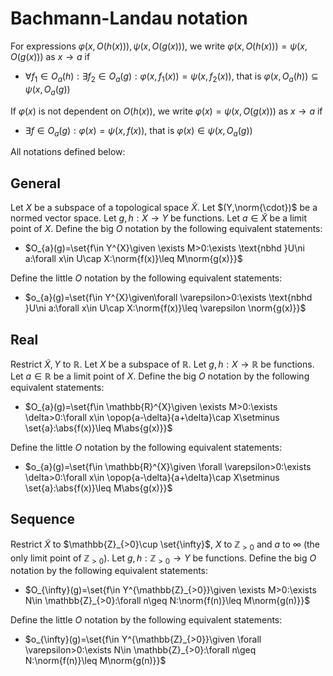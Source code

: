 # Bachmann-Landau notation
For expressions $\varphi(x,O(h(x))),\psi(x,O(g(x)))$, we write $\varphi(x,O(h(x)))=\psi(x,O(g(x)))$ as $x\to a$ if 
- $\forall f_{1}\in O_{a}(h):\exists f_{2}\in O_{a}(g):\varphi(x,f_{1}(x))=\psi(x,f_{2}(x))$, that is $\varphi(x,O_{a}(h))\subseteq\psi(x,O_{a}(g))$

If $\varphi(x)$ is not dependent on $O(h(x))$, we write $\varphi(x)=\psi(x,O(g(x)))$ as $x\to a$ if 
- $\exists f\in O_{a}(g):\varphi(x)=\psi(x,f(x))$, that is $\varphi(x)\in \psi(x,O_{a}(g))$

All notations defined below:
## General
Let $X$ be a subspace of a topological space $\tilde{X}$.
Let $(Y,\norm{\cdot})$ be a normed vector space.
Let $g,h:X\to Y$ be functions.
Let $a\in \tilde{X}$ be a limit point of $X$.
Define the big $O$ notation by the following equivalent statements:
- $O_{a}(g)=\set{f\in Y^{X}\given \exists M>0:\exists \text{nbhd }U\ni a:\forall x\in U\cap X:\norm{f(x)}\leq M\norm{g(x)}}$

Define the little $O$ notation by the following equivalent statements:
- $o_{a}(g)=\set{f\in Y^{X}\given\forall \varepsilon>0:\exists \text{nbhd }U\ni a:\forall x\in U\cap X:\norm{f(x)}\leq \varepsilon \norm{g(x)}}$

## Real
Restrict $\tilde{X},Y$ to $\mathbb{R}$.
Let $X$ be a subspace of $\mathbb{R}$.
Let $g,h:X\to \mathbb{R}$ be functions.
Let $a\in \mathbb{R}$ be a limit point of $X$.
Define the big $O$ notation by the following equivalent statements:
- $O_{a}(g)=\set{f\in \mathbb{R}^{X}\given \exists M>0:\exists \delta>0:\forall x\in \opop{a-\delta}{a+\delta}\cap X\setminus \set{a}:\abs{f(x)}\leq M\abs{g(x)}}$

Define the little $O$ notation by the following equivalent statements:
- $o_{a}(g)=\set{f\in \mathbb{R}^{X}\given \forall \varepsilon>0:\exists \delta>0:\forall x\in \opop{a-\delta}{a+\delta}\cap X\setminus \set{a}:\abs{f(x)}\leq M\abs{g(x)}}$

## Sequence
Restrict $\tilde{X}$ to $\mathbb{Z}_{>0}\cup \set{\infty}$, $X$ to $\mathbb{Z}_{>0}$ and $a$ to $\infty$ (the only limit point of $\mathbb{Z}_{>0}$).
Let $g,h:\mathbb{Z}_{>0}\to Y$ be functions.
Define the big $O$ notation by the following equivalent statements:
- $O_{\infty}(g)=\set{f\in Y^{\mathbb{Z}_{>0}}\given \exists M>0:\exists N\in \mathbb{Z}_{>0}:\forall n\geq N:\norm{f(n)}\leq M\norm{g(n)}}$

Define the little $O$ notation by the following equivalent statements:
- $o_{\infty}(g)=\set{f\in Y^{\mathbb{Z}_{>0}}\given \forall \varepsilon>0:\exists N\in \mathbb{Z}_{>0}:\forall n\geq N:\norm{f(n)}\leq M\norm{g(n)}}$

